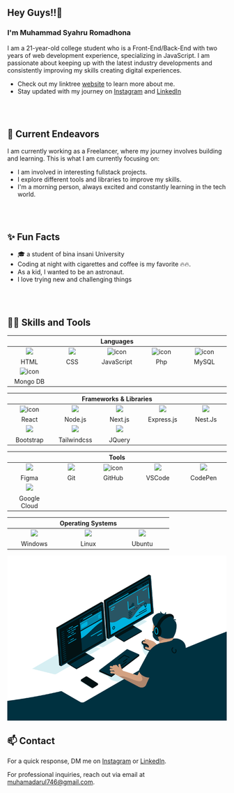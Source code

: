 ## Hey Guys!!👋

<h3>I'm Muhammad Syahru Romadhona</h3>

I am a 21-year-old college student who is a Front-End/Back-End with two years of web development experience, specializing in JavaScript. I am passionate about keeping up with the latest industry developments and consistently improving my skills creating digital experiences.
  
- Check out my linktree [website](http://linkmee.github.me/) to learn more about me.
- Stay updated with my journey on [Instagram](https://www.instagram.com/syhru_arr/) and [LinkedIn](https://www.linkedin.com/in/muhammad-syahru-413241278/) 

<br>
<br>

## 🔭 Current Endeavors 

I am currently working as a Freelancer, where my journey involves building and learning. This is what I am currently focusing on:

- I am involved in interesting fullstack projects.
- I explore different tools and libraries to improve my skills.
- I'm a morning person, always excited and constantly learning in the tech world.

<br>
<br>
  
  ## ✨ Fun Facts   

  - 🎓 a student of bina insani University
  - Coding at night with cigarettes and coffee is my favorite 🔥🔥.
  - As a kid, I wanted to be an astronaut.
  - I love trying new and challenging things 

<br>
<br>

## 🧑‍💻 Skills and Tools
<div align="center">
  <table>
    <thead>
      <tr>
        <th colspan="7">Languages</th>
      </tr>
    </thead>
    <tr>
      <td align="center" width=110> <img height=60 src="https://cdn.jsdelivr.net/gh/devicons/devicon/icons/html5/html5-original.svg"/> </td>
       <td align="center" width=110> <img height=60 src="https://cdn.jsdelivr.net/gh/devicons/devicon/icons/css3/css3-original.svg"/> </td>
      <td align="center" width=110>  <img src="https://techstack-generator.vercel.app/js-icon.svg" alt="icon" width="65" height="65" /> </td>
      <td align="center" width=110>  <img src="https://cdn.jsdelivr.net/gh/devicons/devicon/icons/php/php-original.svg" alt="icon" width="65" height="65" /> </td>
      <td align="center" width=110> <img src="https://techstack-generator.vercel.app/mysql-icon.svg" alt="icon" width="65" height="65" /> </td>
    </tr>
    <tr> 
      <td align="center" width=110>HTML</td>
      <td align="center" width=110>CSS</td>
      <td align="center" width=110>JavaScript</td>
      <td align="center" width=110>Php</td>
      <td align="center" width=110>MySQL</td>
    </tr>
    <tr>
      <td align="center" width=110> <img src="https://cdn.jsdelivr.net/gh/devicons/devicon/icons/mongodb/mongodb-original-wordmark.svg" alt="icon" width="65" height="65" /> </td>
    </tr>
    <tr>
      <td align="center" width=110>Mongo DB</td>
    </tr>
    
  </table>

  <table>
    <thead>
      <tr>
        <th colspan="7">Frameworks & Libraries </th>
      </tr>
    </thead>
    <tr>
     <td align="center" width=110>  <img src="https://techstack-generator.vercel.app/react-icon.svg" alt="icon" width="65" height="65" /> </td>
      <td align="center" width=110><img width=60 src="https://cdn.jsdelivr.net/gh/devicons/devicon/icons/nodejs/nodejs-original-wordmark.svg"/></td>
      <td align="center" width=110><img width=60 src="https://cdn.jsdelivr.net/gh/devicons/devicon/icons/nextjs/nextjs-original.svg"/></td>
      <td align="center" width=110><img width=60 src="https://cdn.jsdelivr.net/gh/devicons/devicon/icons/express/express-original.svg"/></td>
      <td align="center" width=110><img width=60 src="https://cdn.jsdelivr.net/gh/devicons/devicon/icons/nestjs/nestjs-plain-wordmark.svg"/></td>
      <tr align="center">
        <td align="center" width=110>React</td>
        <td align="center" width=110>Node.js</td>
        <td align="center" width=110>Next.js</td>
        <td align="center" width=110>Express.js</td>
        <td align="center" width=110>Nest.Js</td>
      </tr>
      <tr>
      <td align="center" width=110> <img height=60 src="https://cdn.jsdelivr.net/gh/devicons/devicon/icons/bootstrap/bootstrap-original.svg"/></td>
      <td align="center" width=110> <img height=60 src="https://cdn.jsdelivr.net/gh/devicons/devicon/icons/tailwindcss/tailwindcss-original-wordmark.svg"/> </td>
      <td align="center" width=110> <img height=60 src="https://cdn.jsdelivr.net/gh/devicons/devicon/icons/jquery/jquery-original.svg"/> </td>
      <tr align="center">
      <td align="center" width=110>Bootstrap</td>
      <td align="center" width=110>Tailwindcss</td> 
        <td align="center" width=110>JQuery</td>
      </tr>
    </tr>
  </table>
  <table>
    <thead>
    <tr>
      <th colspan="7">Tools</th>
    </tr>
    </thead>
    <tr>
      <td align="center" width=110> <img height=60 src="https://cdn.jsdelivr.net/gh/devicons/devicon/icons/figma/figma-original.svg"/> </td>
      <td align="center" width=110> <img height=60 src="https://cdn.jsdelivr.net/gh/devicons/devicon/icons/git/git-original.svg"/> </td>
      <td align="center" width=110> <img src="https://techstack-generator.vercel.app/github-icon.svg" alt="icon" width="65" height="65" /> </td>
          <td align="center" width=110> <img height=60 src="https://cdn.jsdelivr.net/gh/devicons/devicon/icons/vscode/vscode-original.svg"/> </td>
      <td align="center" width=110> <img height=60 src="https://cdn.jsdelivr.net/gh/devicons/devicon/icons/codepen/codepen-plain.svg"/> </td>
    </tr>
    <tr> 
      <td align="center" width=110>Figma</td>
      <td align="center" width=110>Git</td>
      <td align="center" width=110>GitHub</td>
      <td align="center" width=110>VSCode</td>
      <td align="center" width=110>CodePen</td>
    </tr>
    <tr>
      <td align="center" width=110> <img height=60 src="https://cdn.jsdelivr.net/gh/devicons/devicon/icons/googlecloud/googlecloud-original.svg"/> </td>
    </tr>
    <tr> 
      <td align="center" width=110>Google Cloud</td>
    </tr>
  </table>
  <table>
    <thead>
      <tr>
        <th colspan="7">Operating Systems</th>
      </tr>
    </thead>
    <tr>
      <td align="center" width=110><img height=60 src="https://cdn.jsdelivr.net/gh/devicons/devicon/icons/windows8/windows8-original.svg"/> </td>
      <td align="center" width=110> <img height=60 src="https://cdn.jsdelivr.net/gh/devicons/devicon/icons/linux/linux-original.svg"/> </td>
      <td align="center" width=110> <img height=60 src="https://cdn.jsdelivr.net/gh/devicons/devicon/icons/ubuntu/ubuntu-plain.svg"/> </td>
    <tr> 
      <td align="center" width=110>Windows</td>
      <td align="center" width=110>Linux</td>
      <td align="center" width=110>Ubuntu</td>
    </tr>
  </table>
</div>




<img src="code.gif" style="width: 100%; height: 50%;"/> 


## 📫 Contact

 For a quick response, DM me on [Instagram](https://www.instagram.com/syhru_arr/) or [LinkedIn](https://www.linkedin.com/in/muhammad-syahru-413241278/). 
 
 For professional inquiries, reach out via email at [muhamadarul746@gmail.com](mailto:muhamadarul746@gmail.com). 

